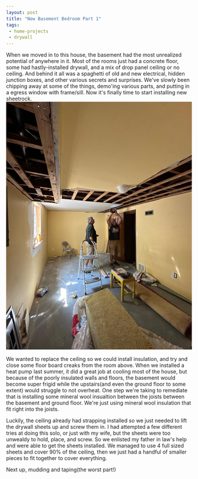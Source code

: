 ```yaml
---
layout: post
title: "New Basement Bedroom Part 1"
tags:
 - home-projects
 - drywall
---
```


When we moved in to this house, the basement had the most unrealized potential of anywhere in it. Most of the rooms just had a concrete floor, some had hastly-installed drywall, and a mix of drop panel ceiling or no ceiling. And behind it all was a spaghetti of old and new electrical, hidden junction boxes, and other various secrets and surprises. We've slowly been chipping away at some of the things, demo'ing various parts, and putting in a egress window with frame/sill. Now it's finally time to start installing new sheetrock.
![CeilingDrywall](/images/ceilingdrywall.jpg)

We wanted to replace the ceiling so we could install insulation, and try and close some floor board creaks from the room above. When we installed a heat pump last summer, it did a great job at cooling most of the house, but because of the poorly insulated walls and floors, the basement would become super frigid while the upstairs(and even the ground floor to some extent) would struggle to not overheat. One step we're taking to remediate that is installing some mineral wool insualtion between the joists between the basement and ground floor. We're just using mineral wool insulation that fit right into the joists. 

Luckily, the ceiling already had strapping installed so we just needed to lift the drywall sheets up and screw them in. I had attempted a few different tries at doing this solo, or just with my wife, but the sheets were too unwealdy to hold, place, and screw. So we enlisted my father in law's help and were able to get the sheets installed. We managed to use 4 full sized sheets and cover 90% of the ceiling, then we just had a handful of smaller pieces to fit together to cover everything.


Next up, mudding and taping(the worst part!)